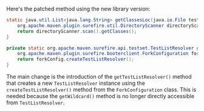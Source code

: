 Here's the patched method using the new library version:

```java
static java.util.List<java.lang.String> getClassesLoc(java.io.File testSrcFolder) {
    org.apache.maven.plugin.surefire.util.DirectoryScanner directoryScanner = new org.apache.maven.plugin.surefire.util.DirectoryScanner(testSrcFolder, getTestListResolver().getWildcard());
    return directoryScanner.scan().getClasses();
}

private static org.apache.maven.surefire.api.testset.TestListResolver getTestListResolver() {
    org.apache.maven.plugin.surefire.booterclient.ForkConfiguration forkConfig = new org.apache.maven.plugin.surefire.booterclient.JarManifestForkConfiguration();
    return forkConfig.createTestListResolver();
}
```

The main change is the introduction of the `getTestListResolver()` method that creates a new `TestListResolver` instance using the `createTestListResolver()` method from the `ForkConfiguration` class. This is needed because the `getWildcard()` method is no longer directly accessible from `TestListResolver`.